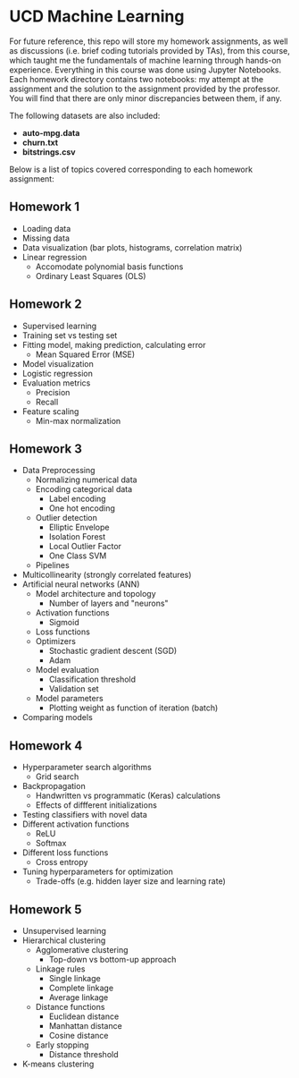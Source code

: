 # UCD Machine Learning
For future reference, this repo will store my homework assignments, as well as discussions (i.e. brief coding tutorials provided by TAs), from this course, which taught me the fundamentals of machine learning through hands-on experience. Everything in this course was done using Jupyter Notebooks. Each homework directory contains two notebooks: my attempt at the assignment and the solution to the assignment provided by the professor. You will find that there are only minor discrepancies between them, if any.

The following datasets are also included:
- **auto-mpg.data**
- **churn.txt**
- **bitstrings.csv**

Below is a list of topics covered corresponding to each homework assignment:

## Homework 1
- Loading data
- Missing data
- Data visualization (bar plots, histograms, correlation matrix)
- Linear regression
    - Accomodate polynomial basis functions
    - Ordinary Least Squares (OLS)

## Homework 2
- Supervised learning
- Training set vs testing set
- Fitting model, making prediction, calculating error
    - Mean Squared Error (MSE)
- Model visualization
- Logistic regression
- Evaluation metrics
    - Precision
    - Recall
- Feature scaling
    - Min-max normalization

## Homework 3
- Data Preprocessing
    - Normalizing numerical data
    - Encoding categorical data
        - Label encoding
        - One hot encoding
    - Outlier detection
        - Elliptic Envelope
        - Isolation Forest
        - Local Outlier Factor
        - One Class SVM
    - Pipelines
- Multicollinearity (strongly correlated features)
- Artificial neural networks (ANN)
    - Model architecture and topology
        - Number of layers and "neurons"
    - Activation functions
        - Sigmoid
    - Loss functions
    - Optimizers
        - Stochastic gradient descent (SGD)
        - Adam
    - Model evaluation
        - Classification threshold
        - Validation set
    - Model parameters
        - Plotting weight as function of iteration (batch)
- Comparing models

## Homework 4
- Hyperparameter search algorithms
    - Grid search
- Backpropagation
    - Handwritten vs programmatic (Keras) calculations
    - Effects of diffferent initializations
- Testing classifiers with novel data
- Different activation functions
    - ReLU
    - Softmax
- Different loss functions
    - Cross entropy
- Tuning hyperparameters for optimization
    - Trade-offs (e.g. hidden layer size and learning rate)

## Homework 5
- Unsupervised learning
- Hierarchical clustering
    - Agglomerative clustering
        - Top-down vs bottom-up approach
    - Linkage rules
        - Single linkage
        - Complete linkage
        - Average linkage
    - Distance functions
        - Euclidean distance
        - Manhattan distance
        - Cosine distance
    - Early stopping
        - Distance threshold
- K-means clustering
